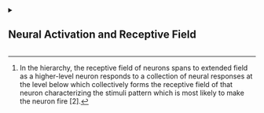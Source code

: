 <details><summary> <h2> Neural Activation and Receptive Field </h2> </summary>    

  
### Neural Activation
  A neuron can be either active (excited) or inactive (inhibited) in response to a stimulus.
   **Active neuron**: A neuron that positively responses to a stimulus.
   **Inactive neuron**: A neuron that does not respond to a stimulus (its activity is suppressed/inhibited).

  **Active Neuron: When a neuron’s increases its activity to an input stimulus, 
  it shows excitatory response and we say “the stimulus excites neuron”.
  **Inactive Neuron: When a neuron’s decreases its activity to an input stimulus, 
  it shows inhibitory response and we say “the stimulus inhibits neuron”.
  
--------------------------------------------------------------------------



<!-- ------------------------------------------------------------------ -->
<!-- Receptive Field -->
<!-- ------------------------------------------------------------------ -->
### Receptive Field (RF)

  Receptive field is the property of a neuron that is used to represent a 
  sensory pattern or stimulation that is expected to stimulate the neuron 
  (increase or decrease the neuron's respond), directly or indirectly. [^longnote]. 
  
  [^longnote]: In the hierarchy, the receptive field of neurons spans to extended field as a 
  higher-level neuron responds to a collection of neural responses at the level 
  below which collectively forms the receptive field of that neuron characterizing
  the stimuli pattern which is most likely to make the neuron fire [2]. 
  <!-- ------------------------- -->
  <details><summary> <h3>Classical Receptive Field (CRF)</h3> </summary>
  The primary area within the neuron's receptive field where stimulation can 
  directly effects the neuron's response; can either excite or inhibit the neuron.
  </details>
  <!-- ------------------------- -->
  <details><summary> <h3>Extra-Classical Receptive Field (ECRF)</h3> </summary>
   Extra-classical receptive field of a neuron (or non-classical receptive field)
   is the complementary area within the neuron's receptive field that is not intersecting
   with its classical receptive field. In other words, the part of a neuron's receptive field 
   which cannot directly (by itself) effect the neuron to response, but rather it indirectly can
   influence it is called the extra-classical receptive field of the neuron.
  </details>

<!-- ------------------------------------------------------------------ -->






--------------------------------------------------------------------------


<!-- ------------------------------------------------------------------ -->
<!-- Extra Classical Receptive Fields Effects -->
<!-- ------------------------------------------------------------------ -->
<details><summary> <h2>Extra Classical Receptive Fields Effects [3]</h2> </summary>

Existance of stimuli in the extra-classical receptive fields of a neuron cannot by itself
make a directly impact on the neuron's activation; but instead can effect on the neuron's
response indirectly through modulating the neuron's respond to the same stimuli in its classical 
receptive field. The prior assumption is that the same stimuli in ECRF also repeats in the CRF 
because in natural image (what our brain is trained on) scenes have conceptual correlation meaning
that usually the same pattern is continuous in small areas (patches) in an observation.

This prediction of neurons response made based on the prior assumption (generalizatin of the stimuli to CRF) 
can have several effects on the neuron's activity.




Surround Suppression: The case when the same conceptual/contextual stimuli as the extra-classical 
receptive field spans through the classical receptive field as well, the neuron's responsece can 
be predicted accurately by generalizing the extra-classical receptive field stimuli.

In case that the stimuli in the classical receptive field contexually differs from ones in
extra-classical receptive field, the neuron's responsece cannot be predicted correctly and 
the concepualizing assumption goes wrong.

In different scenarios either ECRF can modulate the neuron's response to its CRF or not.
If the input stimulus within the CRF deviates from what the stimulus context in ECRF predicts; 
the neuron responds vigorously. Depending on the type of deviation, the extra-classical receptive field
effect can be grouped as below:

  > "A vigorous response to an stimuli within the neuron's classical receptive field 
   that was most likely to activate the neuron is reduced or eliminated when the same 
   stimulus extends beyond the neuron’s classical receptive field (RF)" [1].
    
   > "When the stimulus properties in a neuron’s receptive field
   match the stimulus properties in the surrounding region, little
   response is evoked from the error-detecting neurons because the
  ‘surround’ can predict the ‘center.’ On the other hand, when the
   stimulus occurs in isolation, such a prediction fails, eliciting a
   relatively large response" [1,3].

  <!-- ------------------------- -->
  <details><summary> <h3> End-stopping (End-inhibition) Effects </h3> </summary>
  Length Tuned
  The neuron's response is suppressed when an optimally oriented bar extends
  beyond neuron's classical receptive fields; which arise due to the orientation-dependant
  correlation in the nature. 
  This indicates that neuron responds (activates) when the classical receptive fields
  carries information and do not responds the information is already been sent to the brain system.
  This indicates the brain is using efficient coding (redundancy reduction).

  </details>
  <!-- ------------------------- -->
  <!-- ------------------------- -->
 <details><summary> <h3> Other Contextual Surround Effects </h3> </summary>
  Orientation Tuned
  Orientation Tuned
   
  ** Orientation Contrast Grating:** 
  ** Texture Effects:** 
  ** Contextual Modulation:** 
  ** Pop-out Texture:** 
   
  To investigate whether some of these effects could
  result from the extended positive correlations along dominant
  orientation directions in natural images
  
  </details>
</details>



</details>





